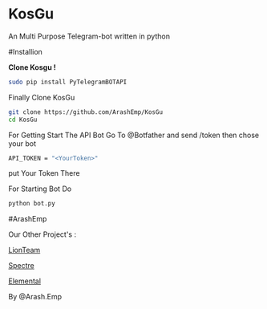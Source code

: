 # KosGu
An Multi Purpose Telegram-bot written in python

#Installion

**Clone Kosgu !**
```bash
sudo pip install PyTelegramBOTAPI
```

Finally Clone KosGu
```bash
git clone https://github.com/ArashEmp/KosGu
cd KosGu
```
For Getting Start The API Bot Go To @Botfather and send /token then chose your bot
```bash
API_TOKEN = "<YourToken>"
```
put Your Token There

For Starting Bot Do
```bash 
python bot.py
```

#ArashEmp

Our Other Project's :

[LionTeam](https://telegram.me/LionTeam)

[Spectre](https://telegram.me/SPECTREB0T)

[Elemental](https://telegram.me/ElementalB0T)

By @Arash.Emp
